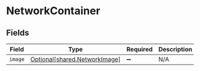 # NetworkContainer


## Fields

| Field                                                                | Type                                                                 | Required                                                             | Description                                                          |
| -------------------------------------------------------------------- | -------------------------------------------------------------------- | -------------------------------------------------------------------- | -------------------------------------------------------------------- |
| `image`                                                              | [Optional[shared.NetworkImage]](../../models/shared/networkimage.md) | :heavy_minus_sign:                                                   | N/A                                                                  |